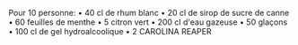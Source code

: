 Pour 10 personne:
• 40 cl de rhum blanc
• 20 cl de sirop de sucre de canne
• 60 feuilles de menthe
• 5 citron vert
• 200 cl d'eau gazeuse
• 50 glaçons
• 100 cl de gel hydroalcoolique 
• 2 CAROLINA REAPER